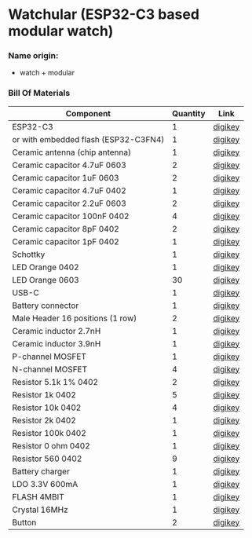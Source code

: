 # Watchular (ESP32-C3 based modular watch)

### Name origin:
* watch + modular

### Bill Of Materials
|Component  |Quantity |Link   |
|-----      |-----    |-----  |
|ESP32-C3   |1        |[digikey](https://www.digikey.se/en/products/detail/espressif-systems/ESP32-C3/14115579) |
|or with embedded flash (ESP32-C3FN4)   |1        |[digikey](https://www.digikey.se/en/products/detail/espressif-systems/ESP32-C3FN4/14115581) |
|Ceramic antenna (chip antenna)|1        |[digikey](https://www.digikey.se/en/products/detail/johanson-technology-inc/2450AT18A100E/1560676) |
|Ceramic capacitor 4.7uF 0603 |2        |[digikey](https://www.digikey.se/en/products/detail/taiyo-yuden/JMK107BJ475KA-T/1169922) |
|Ceramic capacitor 1uF 0603 |2        |[digikey](https://www.digikey.se/en/products/detail/taiyo-yuden/EMK107BJ105KA-T/930603) |
|Ceramic capacitor 4.7uF 0402 |1        |[digikey](https://www.digikey.se/en/products/detail/taiyo-yuden/JMK105BBJ475MV-F/2573874) |
|Ceramic capacitor 2.2uF 0603 |2        |[digikey](https://www.digikey.se/en/products/detail/taiyo-yuden/EMK107BJ225KA-T/1004018) |
|Ceramic capacitor 100nF 0402 |4        |[digikey](https://www.digikey.se/en/products/detail/taiyo-yuden/EMK105B7104KV-F/1004039) |
|Ceramic capacitor 8pF 0402 |2        |[digikey](https://www.digikey.se/en/products/detail/taiyo-yuden/UMK105CH080DVHF/6563655) |
|Ceramic capacitor 1pF 0402 |1        |[digikey](https://www.digikey.se/en/products/detail/walsin-technology-corporation/0402N1R0B500CT/9354767) |
|Schottky|1        |[digikey](https://www.digikey.se/en/products/detail/smc-diode-solutions/DSS16U/8341861) |
|LED Orange 0402|1        |[digikey](https://www.digikey.se/en/products/detail/sunled/XZMOK68W-2/4902071) |
|LED Orange 0603|30        |[digikey](https://www.digikey.se/en/products/detail/harvatek-corporation/B1911USD-20D000114U1930/15519991) |
|USB-C|1        |[digikey](https://www.digikey.se/en/products/detail/gct/USB4105-GF-A/11198441) |
|Battery connector|1        |[digikey](https://www.digikey.se/en/products/detail/w%C3%BCrth-elektronik/665102131822/5047757?s=N4IgTCBcDaIGxwKwEYAMZkGZkA4wQF0BfIA) |
|Male Header 16 positions (1 row)|2        |[digikey](https://www.digikey.se/en/products/detail/adam-tech/PH1-16-UA/9830344) |
|Ceramic inductor 2.7nH |1        |[digikey](https://www.digikey.se/en/products/detail/johanson-technology-inc/L-07C2N7SV6T/1830166?s=N4IgTCBcDaIDIFoAMB2AwmAcigygNQDYAVEAXQF8g) |
|Ceramic inductor 3.9nH |1        |[digikey](https://www.digikey.se/en/products/detail/johanson-technology-inc/L-07C3N9SV6T/1915227) |
|P-channel MOSFET|1        |[digikey](https://www.digikey.se/en/products/detail/diodes-incorporated/DMP2004K-7/1774201) |
|N-channel MOSFET|4        |[digikey](https://www.digikey.se/en/products/detail/toshiba-semiconductor-and-storage/T2N7002AK-LM/5298028) |
|Resistor 5.1k 1% 0402   |2        |[digikey](https://www.digikey.se/en/products/detail/yageo/RC0402FR-135K1L/14286364) |
|Resistor 1k 0402   |5        |[digikey](https://www.digikey.se/en/products/detail/delta-electronics-cyntec/PFR05S-102-JNH/9761533) |
|Resistor 10k 0402   |4        |[digikey](https://www.digikey.se/en/products/detail/yageo/RC0402JR-0710KL/726418) |
|Resistor 2k 0402   |1        |[digikey](https://www.digikey.se/en/products/detail/yageo/RC0402JR-072KL/726434) |
|Resistor 100k 0402   |1        |[digikey](https://www.digikey.se/en/products/detail/yageo/RC0402JR-07100KL/726416) |
|Resistor 0 ohm 0402   |1        |[digikey](https://www.digikey.se/en/products/detail/yageo/RC0402JR-070RP/4935294) |
|Resistor 560 0402   |9        |[digikey](https://www.digikey.se/en/products/detail/yageo/RC0402JR-07560RL/726492) |
|Battery charger|1        |[digikey](https://www.digikey.se/en/products/detail/microchip-technology/MCP73832T-2DCI-OT/1223150) |
|LDO 3.3V 600mA|1        |[digikey](https://www.digikey.se/en/products/detail/diodes-incorporated/AP7366-33W5-7/9867322) |
|FLASH 4MBIT   |1        |[digikey](https://www.digikey.se/en/products/detail/winbond-electronics/W25Q16JVSSIM/12143335) |
|Crystal 16MHz|1        |[digikey](https://www.digikey.se/en/products/detail/txc-corporation/8Y-16-000MAHQ-T/6130681) |
|Button|2        |[digikey](https://www.digikey.se/en/products/detail/e-switch/TL3301AF260QG/378995?s=N4IgTCBcDaICoBkDMSAMBGAggMTANlQEUBxEAXQF8g) |
